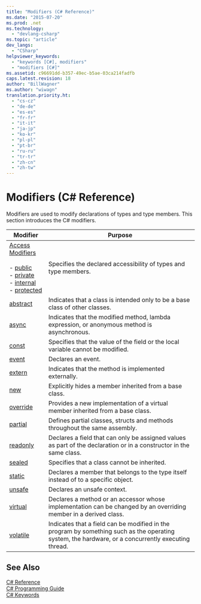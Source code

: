 ```yaml
---
title: "Modifiers (C# Reference)"
ms.date: "2015-07-20"
ms.prod: .net
ms.technology: 
  - "devlang-csharp"
ms.topic: "article"
dev_langs: 
  - "CSharp"
helpviewer_keywords: 
  - "keywords [C#], modifiers"
  - "modifiers [C#]"
ms.assetid: c96691dd-b357-49ec-b5ae-03ca214fadfb
caps.latest.revision: 18
author: "BillWagner"
ms.author: "wiwagn"
translation.priority.ht: 
  - "cs-cz"
  - "de-de"
  - "es-es"
  - "fr-fr"
  - "it-it"
  - "ja-jp"
  - "ko-kr"
  - "pl-pl"
  - "pt-br"
  - "ru-ru"
  - "tr-tr"
  - "zh-cn"
  - "zh-tw"
---
```

# Modifiers (C# Reference)
Modifiers are used to modify declarations of types and type members. This section introduces the C# modifiers.  
  
|Modifier|Purpose|  
|--------------|-------------|  
|[Access Modifiers](../../../csharp/language-reference/keywords/access-modifiers.md)<br /><br /> -   [public](../../../csharp/language-reference/keywords/public.md)<br />-   [private](../../../csharp/language-reference/keywords/private.md)<br />-   [internal](../../../csharp/language-reference/keywords/internal.md)<br />-   [protected](../../../csharp/language-reference/keywords/protected.md)|Specifies the declared accessibility of types and type members.|  
|[abstract](../../../csharp/language-reference/keywords/abstract.md)|Indicates that a class is intended only to be a base class of other classes.|  
|[async](../../../csharp/language-reference/keywords/async.md)|Indicates that the modified method, lambda expression, or anonymous method is asynchronous.|  
|[const](../../../csharp/language-reference/keywords/const.md)|Specifies that the value of the field or the local variable cannot be modified.|  
|[event](../../../csharp/language-reference/keywords/event.md)|Declares an event.|  
|[extern](../../../csharp/language-reference/keywords/extern.md)|Indicates that the method is implemented externally.|  
|[new](../../../csharp/language-reference/keywords/new.md)|Explicitly hides a member inherited from a base class.|  
|[override](../../../csharp/language-reference/keywords/override.md)|Provides a new implementation of a virtual member inherited from a base class.|  
|[partial](../../../csharp/language-reference/keywords/partial-type.md)|Defines partial classes, structs and methods throughout the same assembly.|  
|[readonly](../../../csharp/language-reference/keywords/readonly.md)|Declares a field that can only be assigned values as part of the declaration or in a constructor in the same class.|  
|[sealed](../../../csharp/language-reference/keywords/sealed.md)|Specifies that a class cannot be inherited.|  
|[static](../../../csharp/language-reference/keywords/static.md)|Declares a member that belongs to the type itself instead of to a specific object.|  
|[unsafe](../../../csharp/language-reference/keywords/unsafe.md)|Declares an unsafe context.|  
|[virtual](../../../csharp/language-reference/keywords/virtual.md)|Declares a method or an accessor whose implementation can be changed by an overriding member in a derived class.|  
|[volatile](../../../csharp/language-reference/keywords/volatile.md)|Indicates that a field can be modified in the program by something such as the operating system, the hardware, or a concurrently executing thread.|  
  
## See Also  
 [C# Reference](../../../csharp/language-reference/index.md)   
 [C# Programming Guide](../../../csharp/programming-guide/index.md)   
 [C# Keywords](../../../csharp/language-reference/keywords/index.md)
